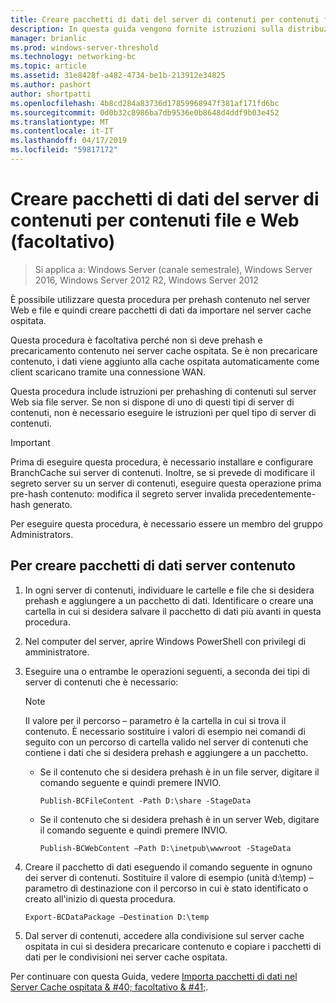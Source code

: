 ```yaml
---
title: Creare pacchetti di dati del server di contenuti per contenuti file e Web (facoltativo)
description: In questa guida vengono fornite istruzioni sulla distribuzione di BranchCache in modalità cache ospitata sul computer che eseguono Windows Server 2016 e Windows 10
manager: brianlic
ms.prod: windows-server-threshold
ms.technology: networking-bc
ms.topic: article
ms.assetid: 31e8428f-a482-4734-be1b-213912e34825
ms.author: pashort
author: shortpatti
ms.openlocfilehash: 4b8cd284a83736d17859968947f381af171fd6bc
ms.sourcegitcommit: 0d0b32c8986ba7db9536e0b8648d4ddf9b03e452
ms.translationtype: MT
ms.contentlocale: it-IT
ms.lasthandoff: 04/17/2019
ms.locfileid: "59817172"
---
```

# <a name="create-content-server-data-packages-for-web-and-file-content-optional"></a>Creare pacchetti di dati del server di contenuti per contenuti file e Web (facoltativo)

>Si applica a: Windows Server (canale semestrale), Windows Server 2016, Windows Server 2012 R2, Windows Server 2012

È possibile utilizzare questa procedura per prehash contenuto nel server Web e file e quindi creare pacchetti di dati da importare nel server cache ospitata. 

Questa procedura è facoltativa perché non si deve prehash e precaricamento contenuto nei server cache ospitata. Se è non precaricare contenuto, i dati viene aggiunto alla cache ospitata automaticamente come client scaricano tramite una connessione WAN.

Questa procedura include istruzioni per prehashing di contenuti sul server Web sia file server. Se non si dispone di uno di questi tipi di server di contenuti, non è necessario eseguire le istruzioni per quel tipo di server di contenuti.

>[!IMPORTANT]
>Prima di eseguire questa procedura, è necessario installare e configurare BranchCache sui server di contenuti. Inoltre, se si prevede di modificare il segreto server su un server di contenuti, eseguire questa operazione prima pre\-hash contenuto: modifica il segreto server invalida precedentemente\-hash generato.

Per eseguire questa procedura, è necessario essere un membro del gruppo Administrators.

## <a name="to-create-content-server-data-packages"></a>Per creare pacchetti di dati server contenuto

1. In ogni server di contenuti, individuare le cartelle e file che si desidera prehash e aggiungere a un pacchetto di dati. Identificare o creare una cartella in cui si desidera salvare il pacchetto di dati più avanti in questa procedura.

2. Nel computer del server, aprire Windows PowerShell con privilegi di amministratore.

3. Eseguire una o entrambe le operazioni seguenti, a seconda dei tipi di server di contenuti che è necessario:

    > [!NOTE]
    > Il valore per il percorso – parametro è la cartella in cui si trova il contenuto. È necessario sostituire i valori di esempio nei comandi di seguito con un percorso di cartella valido nel server di contenuti che contiene i dati che si desidera prehash e aggiungere a un pacchetto.
  
    - Se il contenuto che si desidera prehash è in un file server, digitare il comando seguente e quindi premere INVIO.

        ```  
        Publish-BCFileContent -Path D:\share -StageData
        ```  

    -   Se il contenuto che si desidera prehash è in un server Web, digitare il comando seguente e quindi premere INVIO.

        ```  
        Publish-BCWebContent –Path D:\inetpub\wwwroot -StageData
        ```  

4. Creare il pacchetto di dati eseguendo il comando seguente in ognuno dei server di contenuti. Sostituire il valore di esempio \(unità d:\\temp\) – parametro di destinazione con il percorso in cui è stato identificato o creato all'inizio di questa procedura.

    ```  
    Export-BCDataPackage –Destination D:\temp
    ```  

5. Dal server di contenuti, accedere alla condivisione sul server cache ospitata in cui si desidera precaricare contenuto e copiare i pacchetti di dati per le condivisioni nei server cache ospitata.

Per continuare con questa Guida, vedere [Importa pacchetti di dati nel Server Cache ospitata & #40; facoltativo & #41;](9-Bc-Import-Data.md).

